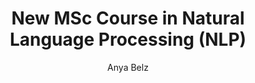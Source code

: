 ---
title: New MSc Course in Natural Language Processing (NLP)
#course_code: details tbc
author: Anya Belz
names: Anya Belz
categories: Teaching
term: Semester 1 and 2
academicyear: 2023/2024
tags:
  - 2023/2024
webpage: https://www.dcu.ie/courses/postgraduate/school-computing/msc-computing-major-options
---